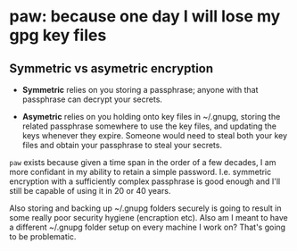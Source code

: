 paw: because one day I will lose my gpg key files
=================================================

Symmetric vs asymetric encryption
---------------------------------

 - **Symmetric** relies on you storing a passphrase; anyone with that passphrase
   can decrypt your secrets.

 - **Asymetric** relies on you holding onto key files in ~/.gnupg, storing the
   related passphrase somewhere to use the key files, and updating the keys
   whenever they expire. Someone would need to steal both your key files and
   obtain your passphrase to steal your secrets.

`paw` exists because given a time span in the order of a few decades, I am more
confidant in my ability to retain a simple password. I.e. symmetric encryption
with a sufficiently complex passphrase is good enough and I'll still be capable
of using it in 20 or 40 years.

Also storing and backing up ~/.gnupg folders securely is going to result in
some really poor security hygiene (encraption etc). Also am I meant to have a
different ~/.gnupg folder setup on every machine I work on? That's going to be
problematic.



